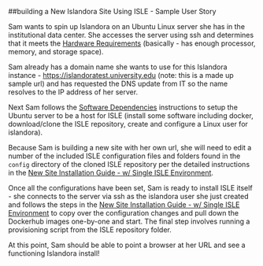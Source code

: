 ##building a New Islandora Site Using ISLE - Sample User Story

Sam wants to spin up Islandora on an Ubuntu Linux server she has in the institutional data center. She accesses the server using ssh and determines that it meets the [Hardware Requirements](../01_installation_host_server/hardware-requirements.md) (basically - has enough processor, memory, and storage space).

Sam already has a domain name she wants to use for this Islandora instance - https://islandoratest.university.edu (note: this is a made up sample url) and has requested the DNS update from IT so the name resolves to the IP address of her server.

Next Sam follows the [Software Dependencies](../01_installation_host_server/software-dependencies/#ubuntu) instructions to setup the Ubuntu server to be a host for ISLE (install some software including docker, download/clone the ISLE repository, create and configure a Linux user for islandora).

Because Sam is building a new site with her own url, she will need to edit a number of the included ISLE configuration files and folders found in the `config` directory of the cloned ISLE repository per the detailed instructions in the [New Site Installation Guide - w/ Single ISLE Environment](new_site_installation_single.md).

Once all the configurations have been set, Sam is ready to install ISLE itself - she connects to the server via ssh as the islandora user she just created and follows the steps in the [New Site Installation Guide - w/ Single ISLE Environment](new_site_installation_single.md) to copy over the configuration changes and pull down the Dockerhub images one-by-one and start. The final step involves running a provisioning script from the ISLE repository folder.

At this point, Sam should be able to point a browser at her URL and see a functioning Islandora install!

